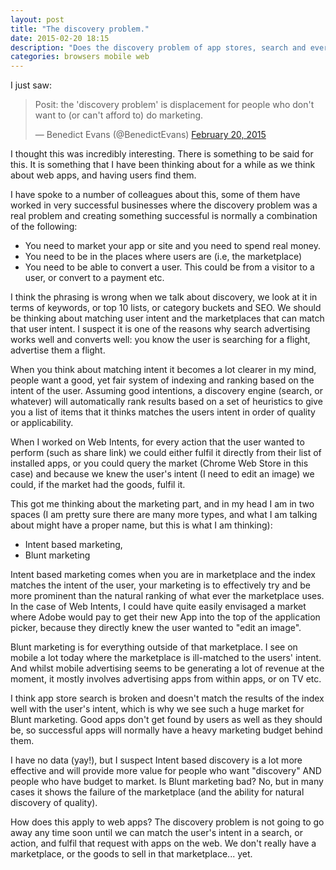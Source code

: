 ```yaml
---
layout: post
title: "The discovery problem."
date: 2015-02-20 18:15
description: "Does the discovery problem of app stores, search and everywhere else only affect those who don&#39;t or can&#39;t market?"
categories: browsers mobile web
---
```


I just saw:

<blockquote class="twitter-tweet" data-partner="tweetdeck"><p>Posit: the &#39;discovery problem&#39; is displacement for people who don&#39;t want to (or can&#39;t afford to) do marketing.</p>&mdash; Benedict Evans (@BenedictEvans) <a href="https://twitter.com/BenedictEvans/status/568844018651500544">February 20, 2015</a></blockquote>
<script async src="//platform.twitter.com/widgets.js" charset="utf-8"></script>

I thought this was incredibly interesting.  There is something to be said for
this. It is something that I have been thinking about for a while as we think
about web apps, and having users find them.

I have spoke to a number of colleagues about this, some of them have worked in
very successful businesses where the discovery problem was a real problem and
creating something successful is normally a combination of the following:

*  You need to market your app or site and you need to spend real money. 
*  You need to be in the places where users are (i.e, the marketplace) 
*  You need to be able to convert a user. This could be from a visitor to a user, or convert to a payment etc.

I think the phrasing is wrong when we talk about discovery, we look at it in
terms of keywords, or top 10 lists,  or category buckets and SEO. We should be
thinking about matching user intent and the marketplaces that can match that
user intent. I suspect it is one of the reasons why search advertising works
well and converts well:  you know the user is searching for a flight,
advertise them a flight.

When you think about matching intent it becomes a lot clearer in my mind,
people want a good, yet fair system of indexing and ranking based on the
intent of the user. Assuming good intentions, a discovery engine (search, or
whatever) will automatically rank results based on a set of heuristics to give
you a list of items that it thinks matches the users intent in order of
quality or applicability.

When I worked on Web Intents, for every action that the user wanted to perform
(such as share link) we could  either fulfil it directly from their list of
installed apps, or you could query the market (Chrome Web Store in this case)
and because we knew the user&#39;s intent (I need to edit an image) we could, if
the market had the goods, fulfil it.

This got me thinking about the marketing part, and in my head I am in two
spaces (I am pretty sure there are many more types, and what I am talking
about might have a proper name, but this is what I am thinking):

*  Intent based marketing, 
*  Blunt marketing

Intent based marketing comes when you are in marketplace and the index matches
the intent of the user,  your marketing is to effectively try and be more
prominent than the natural ranking of what ever the marketplace uses. In the
case of Web Intents, I could have quite easily envisaged a market where Adobe
would pay to get  their new App into the top of the application picker,
because they directly knew the user wanted to "edit an image".

Blunt marketing is for everything outside of that marketplace. I see on mobile
a lot today where the marketplace is ill-matched to the users&#39; intent.  And
whilst mobile advertising seems to be generating a lot of revenue at the
moment, it mostly involves advertising apps  from within apps, or on TV etc.

I think app store search is broken and doesn&#39;t match the results of the index
well with the user&#39;s intent, which is  why we see such a huge market for Blunt
marketing.  Good apps don&#39;t get found by users as well as they should be,  so
successful apps will normally have a heavy marketing budget behind them.

I have no data (yay!), but I suspect Intent based discovery is a lot more
effective and will provide more value  for people who want "discovery" AND
people who have budget to market. Is Blunt marketing bad? No, but in many
cases it shows the failure of the marketplace (and the ability for natural
discovery of quality).

How does this apply to web apps?  The discovery problem is not going to go
away any time soon until we can match the user&#39;s intent in a search, or
action, and fulfil that request with apps on the web. We don&#39;t really have a
marketplace, or the goods to sell in that marketplace... yet.
